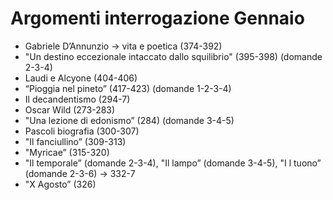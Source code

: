 # Argomenti interrogazione Gennaio

- Gabriele D’Annunzio → vita e poetica (374-392)
- "Un destino eccezionale intaccato dallo squilibrio" (395-398) (domande 2-3-4)
- Laudi e Alcyone (404-406)
- “Pioggia nel pineto” (417-423) (domande 1-2-3-4)
- Il decandentismo (294-7)
- Oscar Wild (273-283)
- "Una lezione di edonismo” (284) (domande 3-4-5)
- Pascoli biografia (300-307)
- "Il fanciullino” (309-313)
- "Myricae” (315-320)
- "Il temporale” (domande 2-3-4), "Il lampo” (domande 3-4-5), "I l tuono” (domande 2-3-6) → 332-7
- "X Agosto” (326)
